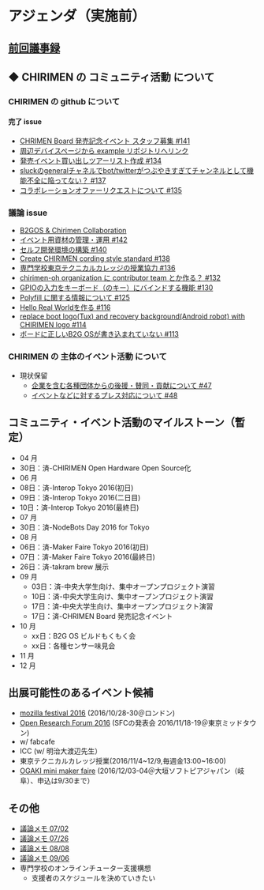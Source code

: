 # アジェンダ（実施前）

## [前回議事録](meeting-2016.09.06.md)

## ◆ CHIRIMEN の コミュニティ活動 について
### CHIRIMEN の github について
#### 完了 issue
* [CHRIMEN Board 発売記念イベント スタッフ募集 #141](https://github.com/chirimen-oh/any-issues/issues/141)
* [周辺デバイスページから example リポジトリへリンク](https://github.com/chirimen-oh/any-issues/issues/139)
* [発売イベント買い出しツアーリスト作成 #134](https://github.com/chirimen-oh/any-issues/issues/134)
* [sluckのgeneralチャネルでbot/twitterがつぶやきすぎてチャンネルとして機能不全に陥ってない？ #137](https://github.com/chirimen-oh/any-issues/issues/137)
* [コラボレーションオファーリクエストについて #135](https://github.com/chirimen-oh/any-issues/issues/135)

###  議論 issue
* [B2GOS & Chirimen Collaboration](https://discourse.mozilla-community.org/t/b2gos-chirimen-collaboration/10749)
* [イベント用資材の管理・運用 #142](https://github.com/chirimen-oh/any-issues/issues/142)
* [セルフ開発環境の構築 #140](https://github.com/chirimen-oh/any-issues/issues/140)
* [Create CHIRIMEN cording style standard #138](https://github.com/chirimen-oh/any-issues/issues/138)
* [専門学校東京テクニカルカレッジの授業協力 #136](https://github.com/chirimen-oh/any-issues/issues/136)
* [chirimen-oh organization に contributor team とか作る？ #132](https://github.com/chirimen-oh/any-issues/issues/132)
* [GPIOの入力をキーボード（のキー）にバインドする機能 #130](https://github.com/chirimen-oh/any-issues/issues/130)
* [Polyfill に関する情報について #125](https://github.com/chirimen-oh/any-issues/issues/125)
* [Hello Real Worldを作る #116](https://github.com/chirimen-oh/any-issues/issues/116)
* [replace boot logo(Tux) and recovery background(Android robot) with CHIRIMEN logo #114](https://github.com/chirimen-oh/any-issues/issues/114)
* [ボードに正しいB2G OSが書き込まれていない #113](https://github.com/chirimen-oh/any-issues/issues/113)

### CHIRIMEN の 主体のイベント活動 について
* 現状保留
  * [ 企業を含む各種団体からの後援・賛同・貢献について #47  ](https://is.gd/y9GQVO)
  * [ イベントなどに対するプレス対応について #48  ](https://is.gd/03PdBo)

## コミュニティ・イベント活動のマイルストーン（暫定）
* 04 月
 * 30日：済-CHIRIMEN Open Hardware Open Source化
* 06 月
 * 08日：済-Interop Tokyo 2016(初日)
 * 09日：済-Interop Tokyo 2016(二日目)
 * 10日：済-Interop Tokyo 2016(最終日)
* 07 月
 * 30日：済-NodeBots Day 2016 for Tokyo
* 08 月
 * 06日：済-Maker Faire Tokyo 2016(初日)
 * 07日：済-Maker Faire Tokyo 2016(最終日)
 * 26日：済-takram brew 展示
* 09 月
  * 03日：済-中央大学生向け、集中オープンプロジェクト演習
  * 10日：済-中央大学生向け、集中オープンプロジェクト演習
  * 17日：済-中央大学生向け、集中オープンプロジェクト演習
  * 17日：済-CHRIMEN Board 発売記念イベント
* 10 月
  * xx日：B2G OS ビルドもくもく会
  * xx日：各種センサー味見会
* 11 月
* 12 月

## 出展可能性のあるイベント候補
* [mozilla festival 2016](https://mozillafestival.org/) (2016/10/28-30＠ロンドン)
* [Open Research Forum 2016](http://orf.sfc.keio.ac.jp/2016/) (SFCの発表会 2016/11/18-19＠東京ミッドタウン)
* w/ fabcafe
* ICC (w/ 明治大渡辺先生）
* 東京テクニカルカレッジ授業(2016/11/4~12/9,毎週金13:00~16:00)
* [OGAKI mini maker faire](http://ommf.iamas.ac.jp/) (2016/12/03-04＠大垣ソフトピアジャパン（岐阜）、申込は9/30まで）

## その他
* [議論メモ 07/02](https://public.etherpad-mozilla.org/p/chirimen-20160702)
* [議論メモ 07/26](https://public.etherpad-mozilla.org/p/chirimen-20160726)
* [議論メモ 08/08](https://public.etherpad-mozilla.org/p/chirimen-20160808)
* [議論メモ 09/06](https://public.etherpad-mozilla.org/p/chirimen-20160906)
* 専門学校のオンラインチューター支援構想
  * 支援者のスケジュールを決めていきたい
